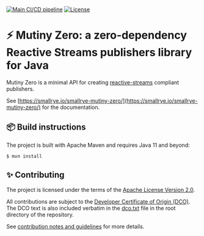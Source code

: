 [![Main CI/CD pipeline](https://github.com/smallrye/smallrye-mutiny-zero/actions/workflows/build-main.yml/badge.svg)](https://github.com/smallrye/smallrye-mutiny-zero/actions/workflows/build-main.yml)
[![License](https://img.shields.io/badge/License-Apache%202.0-blue.svg)](https://opensource.org/licenses/Apache-2.0)

# ⚡️ Mutiny Zero: a zero-dependency Reactive Streams publishers library for Java

Mutiny Zero is a minimal API for creating [reactive-streams](https://www.reactive-streams.org) compliant publishers.

See [https://smallrye.io/smallrye-mutiny-zero/](https://smallrye.io/smallrye-mutiny-zero/) for the documentation.

## 📦 Build instructions

The project is built with Apache Maven and requires Java 11 and beyond:

```
$ mvn install
```

## ✨ Contributing

The project is licensed under the terms of the [Apache License Version 2.0](LICENSE).

All contributions are subject to the [Developer Certificate of Origin (DCO)](https://developercertificate.org/).
The DCO text is also included verbatim in the [dco.txt](dco.txt) file in the root directory of the repository.

See [contribution notes and guidelines](CONTRIBUTING.md) for more details.
